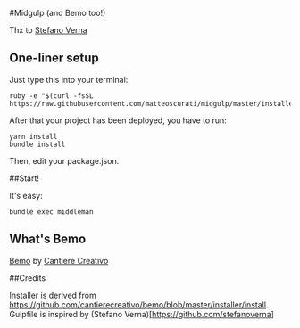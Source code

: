 #Midgulp (and Bemo too!)

Thx to [Stefano Verna](https://github.com/stefanoverna)

## One-liner setup

Just type this into your terminal:

```
ruby -e "$(curl -fsSL https://raw.githubusercontent.com/matteoscurati/midgulp/master/installer/install)"
```

After that your project has been deployed, you have to run:

    yarn install
    bundle install

Then, edit your package.json.

##Start!

It's easy:

```
bundle exec middleman
```

## What's Bemo

[Bemo](https://github.com/cantierecreativo/bemo) by [Cantiere Creativo](https://www.cantierecreativo.net/)

##Credits

Installer is derived from https://github.com/cantierecreativo/bemo/blob/master/installer/install. Gulpfile is inspired by (Stefano Verna)[https://github.com/stefanoverna]
